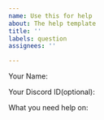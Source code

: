 ```yaml
---
name: Use this for help
about: The help template
title: ''
labels: question
assignees: ''

---
```


Your Name:

Your Discord ID(optional):

What you need help on:
